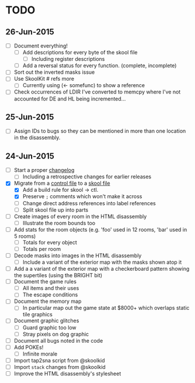 TODO
====

26-Jun-2015
-----------

- [ ] Document everything!
  - [ ] Add descriptions for every byte of the skool file
    - [ ] Including register descriptions
  - [ ] Add a reversal status for every function. (complete, incomplete)
- [ ] Sort out the inverted masks issue
- [ ] Use SkoolKit # refs more
  - [ ] Currently using (<- somefunc) to show a reference
- [ ] Check occurrences of LDIR I've converted to memcpy where I've not accounted for DE and HL being incremented...

25-Jun-2015
-----------

- [ ] Assign IDs to bugs so they can be mentioned in more than one location in the disassembly.

24-Jun-2015
-----------

- [ ] Start a proper [changelog](http://keepachangelog.com/)
  - [ ] Including a retrospective changes for earlier releases
- [x] Migrate from a [control file](http://skoolkit.ca/docs/skoolkit/control-files.html) to a [skool file](http://skoolkit.ca/docs/skoolkit/skool-files.html)
  - [x] Add a build rule for skool -> ctl.
  - [x] Preserve `;` comments which won't make it across
  - [ ] Change direct address references into label references
  - [ ] Split skool file up into parts
- [ ] Create images of every room in the HTML disassembly
  - [ ] Illustrate the room bounds too
- [ ] Add stats for the room objects (e.g. 'foo' used in 12 rooms, 'bar' used in 5 rooms)
  - [ ] Totals for every object
  - [ ] Totals per room
- [ ] Decode masks into images in the HTML disassembly
  - [ ] Include a variant of the exterior map with the masks shown atop it
- [ ] Add a a variant of the exterior map with a checkerboard pattern showing the supertiles (using the BRIGHT bit)
- [ ] Document the game rules
  - [ ] All items and their uses
  - [ ] The escape conditions
- [ ] Document the memory map
  - [ ] In particular map out the game state at $8000+ which overlaps static tile graphics
- [ ] Document graphic glitches
  - [ ] Guard graphic too low
  - [ ] Stray pixels on dog graphic
- [ ] Document all bugs noted in the code
- [ ] Add POKEs!
  - [ ] Infinite morale
- [ ] Import tap2sna script from @skoolkid
- [ ] Import `stack` changes from @skoolkid
- [ ] Improve the HTML disassembly's stylesheet
